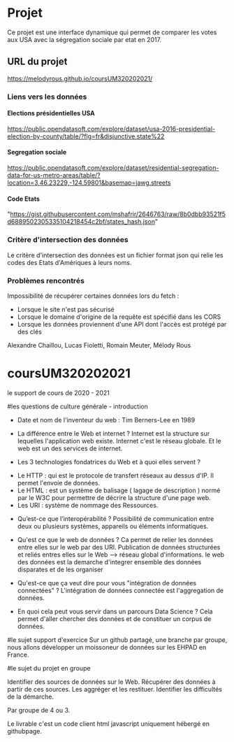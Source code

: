 # Projet 

Ce projet est une interface dynamique qui permet de comparer les votes aux USA avec la ségregation sociale par etat en 2017.

## URL du projet 
https://melodyrous.github.io/coursUM320202021/

### Liens vers les données
#### Elections présidentielles USA
https://public.opendatasoft.com/explore/dataset/usa-2016-presidential-election-by-county/table/?flg=fr&disjunctive.state%22

 #### Segregation sociale 
  https://public.opendatasoft.com/explore/dataset/residential-segregation-data-for-us-metro-areas/table/?location=3,46.23229,-124.59801&basemap=jawg.streets

#### Code Etats 
  "https://gist.githubusercontent.com/mshafrir/2646763/raw/8b0dbb93521f5d6889502305335104218454c2bf/states_hash.json"

### Critère d'intersection des données
Le critère d'intersection des données est un fichier format json qui relie les codes des Etats d'Amériques à leurs noms.

### Problèmes rencontrés
Impossibilité de récupérer certaines données lors du fetch :
-  Lorsque le site n'est pas sécurisé
-  Lorsque le domaine d'origine de la requête est spécifié dans les CORS
-  Lorsque les données proviennent d'une API dont l'accès est protégé par des clés  
  


Alexandre Chaillou, Lucas Fioletti, Romain Meuter, Mélody Rous

# coursUM320202021
le support de cours de 2020 - 2021
 
#les questions de culture générale - introduction
 
* Date et nom de l'inventeur du web : 
    Tim Berners-Lee en 1989

* La différence entre le Web et internet ?
Internet est la structure sur lequelles l'application web existe.
Internet c'est le réseau globale. Et le web est un des services de internet.

* Les 3 technologies fondatrices du Web et à quoi elles servent ?
- Le HTTP : qui est le protocole de transfert réseaux au dessus d'IP. Il permet l'envoie de données.
- Le HTML : est un système de balisage ( lagage de description ) normé par le W3C pour permettre de décrire la structure d'une page web.
- Les URI : système de nommage des Ressources.

* Qu’est-ce que l’interopérabilité ? 
    Possibilité de communication entre deux ou plusieurs systèmes, appareils ou éléments informatiques.

* Qu'est ce que le web de données ? 
Ca permet de relier les données entre elles sur le web par des URI.
    Publication de données structurées et reliés entres elles sur le Web --> réseau global d'informations.
le web des données est la demarche d'integrer ensemble des données disparates et de les organiser 

* Qu'est-ce que ça veut dire pour vous "intégration de données connectées" ?
L'intégration de données connectée est l'aggregation de données.

* En quoi cela peut vous servir dans un parcours Data Science ?
Cela permet d'aller chercher des données et de constituer un corpus de données.

#le sujet support d'exercice 
Sur un github partagé, une branche par groupe, nous allons développer un moissoneur de données sur les EHPAD en France.

#le sujet du projet en groupe

Identifier des sources de données sur le Web.
Récupérer des données à partir de ces sources.
Les aggréger et les restituer.
Identifier les difficultés de la démarche.

Par groupe de 4 ou 3.

Le livrable c'est un code client html javascript uniquement hébergé en githubpage.


